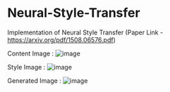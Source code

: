 # Neural-Style-Transfer

Implementation of Neural Style Transfer (Paper Link - https://arxiv.org/pdf/1508.06576.pdf) 

Content Image : 
![image](https://github.com/SarthakJain333/Neural-Style-Transfer/assets/99114224/0c6048f3-1a84-4458-888c-1fb5f1408519)

Style Image :
![image](https://github.com/SarthakJain333/Neural-Style-Transfer/assets/99114224/fc80c247-ec37-418b-8ac1-b5e331f7098e)

Generated Image : 
![image](https://github.com/SarthakJain333/Neural-Style-Transfer/assets/99114224/a822769d-4141-45dc-9aeb-2fbcb6953470)


